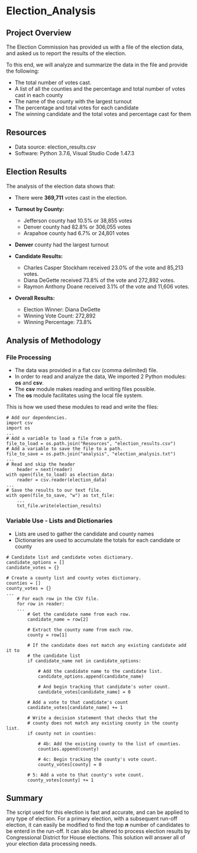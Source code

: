 # Election_Analysis

## Project Overview
The Election Commission has provided us with a file of the election data, and asked us to report the results of the election.  

To this end, we will  analyze and summarize the data in the file and provide the following:

- The total number of votes cast.
- A list of all the counties and the percentage and total number of votes cast in each county
- The name of the county with the largest turnout
- The percentage and total votes for each candidate
- The winning candidate and the total votes and percentage cast for them

## Resources
- Data source: election_results.csv
- Software: Python 3.7.6, Visual Studio Code 1.47.3

## Election Results
The analysis of the election data shows that:
- There were <b>369,711</b> votes cast in the election.
- <b>Turnout by County:</b>
  - Jefferson county had 10.5% or 38,855 votes
  - Denver county had 82.8% or 306,055 votes
  - Arapahoe county had 6.7% or 24,801 votes
 - <b>Denver</b> county had the largest turnout
 
  - <b>Candidate Results:</b>
    - Charles Casper Stockham received 23.0% of the vote and 85,213 votes.
    - Diana DeGette received 73.8% of the vote and 272,892 votes.
    - Raymon Anthony Doane received 3.1% of the vote and 11,606 votes.
    
  - <b>Overall Results:</b>
    - Election Winner: Diana DeGette
    - Winning Vote Count: 272,892
    - Winning Percentage: 73.8%

  ## Analysis of Methodology
  ### File Processing
- The data was provided in a flat csv (comma delimited) file.  
- In order to read and analyze the data, We imported 2 Python modules: <b>os</b> and <b>csv</b>.  
- The <b>csv</b> module makes reading and writing files possible. 
- The <b>os</b> module facilitates using the local file system.

This is how we used these modules to read and write the files:
```
# Add our dependencies.
import csv
import os
...
# Add a variable to load a file from a path.
file_to_load = os.path.join("Resources", "election_results.csv")
# Add a variable to save the file to a path.
file_to_save = os.path.join("analysis", "election_analysis.txt")
...
# Read and skip the header
    header = next(reader)
with open(file_to_load) as election_data:
    reader = csv.reader(election_data)
...
# Save the results to our text file.
with open(file_to_save, "w") as txt_file:
    ...
    txt_file.write(election_results)
```
  ### Variable Use - Lists and Dictionaries
  - Lists are used to gather the candidate and county names
  - Dictionaries are used to accumulate the totals for each candidate or county
```
# Candidate list and candidate votes dictionary.
candidate_options = []
candidate_votes = {}

# Create a county list and county votes dictionary.
counties = []
county_votes = {}
...
    # For each row in the CSV file.
    for row in reader:
    ...
        # Get the candidate name from each row.
        candidate_name = row[2]

        # Extract the county name from each row.
        county = row[1]
        
        # If the candidate does not match any existing candidate add it to
        # the candidate list
        if candidate_name not in candidate_options:

            # Add the candidate name to the candidate list.
            candidate_options.append(candidate_name)

            # And begin tracking that candidate's voter count.
            candidate_votes[candidate_name] = 0

        # Add a vote to that candidate's count
        candidate_votes[candidate_name] += 1

        # Write a decision statement that checks that the
        # county does not match any existing county in the county list.
        if county not in counties:

            # 4b: Add the existing county to the list of counties.
            counties.append(county)

            # 4c: Begin tracking the county's vote count.
            county_votes[county] = 0

        # 5: Add a vote to that county's vote count.
        county_votes[county] += 1
```

  ## Summary
The script used for this election is fast and accurate, and can be applied to any type of election.  For a primary election, with a subsequent run-off election, it can easily be modified to find the top <b><i>n</i></b> number of candidates to be enterd in the run-off.  It can also be altered to process election results by Congressional District for House elections.  This solution will answer all of your election data processing needs.
